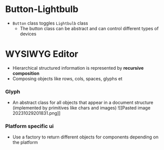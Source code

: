 # Button-Lightbulb
- `Button` class toggles `Lightbulb` class
	- The button class can be abstract and can control different types of devices

# WYSIWYG Editor
- Hierarchical structured information is represented by **recursive composition**
- Composing objects like rows, cols, spaces, glyphs et

### Glyph
- An abstract class for all objects that appear in a document structure (implemented by primitives like chars and images)
![[Pasted image 20231029201831.png]]

### Platform specific ui
- Use a factory to return different objects for components depending on the platform